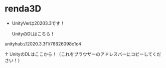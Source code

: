 # renda3D
- UnityVerは20203.3です！<p>
UnityのDLはこちら！
</p>
unityhub://2020.3.3f1/76626098c1c4<p>
↑
UnityのDLはここから！（これをブラウザーのアドレスバーにコピーしてください！）</p>
